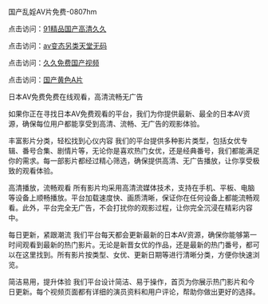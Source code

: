 国产乱婬AV片免费-0807hm

点击访问：<a href="https://gda-c7m.pages.dev/">91精品国产高清久久</a>

点击访问：<a href="https://vassv.pages.dev/">av变态另类天堂无码</a>

点击访问：<a href="https://heiliaoxqkkct.pages.dev">久久免费国产视频</a>

点击访问：<a href="https://gfd-5xg.pages.dev/">国产黄色A片</a>


日本AV免费免费在线观看，高清流畅无广告

如果你正在寻找日本AV免费观看的平台，我们为你提供最新、最全的日本AV资源，确保每位用户都能享受到高清、流畅、无广告的观影体验。

丰富影片分类，轻松找到心仪内容
我们的平台提供多种影片类型，包括女优专辑、番号合集、剧情片等，无论你是喜欢热门女优，还是经典番号，我们都能满足你的需求。每一部影片都经过精心筛选，确保提供高清、无广告播放，让你享受极致的观看体验。

高清播放，流畅观看
所有影片均采用高清流媒体技术，支持在手机、平板、电脑等设备上顺畅播放。平台加载速度快、画质清晰，保证你在任何设备上都能流畅观看。此外，平台完全无广告，不会打扰你的观影过程，让你完全沉浸在精彩内容中。

每日更新，紧跟潮流
我们平台每天都会更新最新的日本AV资源，确保你能够第一时间观看到最新的热门影片。无论是新晋女优的作品，还是最新的热门番号，都可以在这里找到。所有影片按类型、女优、更新日期等进行清晰分类，方便你快速浏览。

简洁易用，提升体验
我们平台设计简洁、易于操作，首页为你展示热门影片和今日更新。每个视频页面都有详细的演员资料和用户评论，帮助你做出更好的选择。


<span style="display:none;">[Canonical link](https://github.com/hdd452/35666 ）</span>
